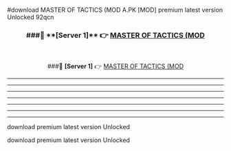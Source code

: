 #download MASTER OF TACTICS (MOD A.PK [MOD] premium latest version Unlocked 92qcn 



<div align="center">
<h3>###🔹 **[Server 1]** 👉 <a href="https://download1apk.web.app/">MASTER OF TACTICS (MOD</a></h3><br>


###🔹 **[Server 1]** 👉 <a href="https://download1apk.web.app/">MASTER OF TACTICS (MOD</a></h3>
</div>



----------------------------------------------------------

----------------------------------------------------------

----------------------------------------------------------

----------------------------------------------------------

----------------------------------------------------------

----------------------------------------------------------

----------------------------------------------------------

download premium latest version Unlocked

download premium latest version Unlocked

